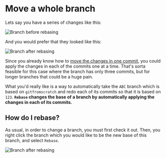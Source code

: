 # Move a whole branch

Lets say you have a series of changes like this:

![Branch before rebasing](Branch_BeforeRebase.png)

And you would prefer that they looked like this:

![Branch after rebasing](Branch_AfterRebase.png)

Since you already know how to [move the changes in one commit](../Commit.html#dslkjfhsa), you could apply the changes in each of the commits one at a time.  That's sorta feasible for this case where the branch has only three commits, but for longer branches that could be a huge pain.

What you'd really like is a way to automatically take the `ABC` branch which is based on `gitfromscratch` and redo each of its commits so that it is based on `123`.  **`Rebase` changes the base of a branch by automatically applying the changes in each of its commits.**

## How do I rebase?

As usual, in order to change a branch, you must first check it out.  Then, you right click the branch which you would like to be the new base of this branch, and select `Rebase`.

![Branch after rebasing](Branch_EasyRebase.gif)
